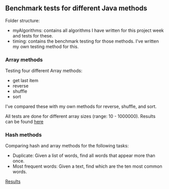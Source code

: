 ## Benchmark tests for different Java methods

Folder structure:
- myAlgorithms: contains all algorithms I have written for this project week and tests for these.
- timing: contains the benchmark testing for those methods. I've written my own testing method for this.

### Array methods
Testing four different Array methods:
* get last item
* reverse
* shuffle
* sort

I've compared these with my own methods for reverse, shuffle, and sort.

All tests are done for different array sizes (range: 10 - 1000000).
Results can be found [here](https://docs.google.com/spreadsheets/d/1M00Ww9iaW-4b57Mz7hGL7ILT1yaOMRixbhGv9CjBdVY/edit#gid=1038009516)

### Hash methods

Comparing hash and array methods for the following tasks:
* Duplicate: Given a list of words, find all words that appear more than once.
* Most frequent words: Given a text, find which are the ten most common words.

[Results](https://docs.google.com/spreadsheets/d/1M00Ww9iaW-4b57Mz7hGL7ILT1yaOMRixbhGv9CjBdVY/edit#gid=772886254)
